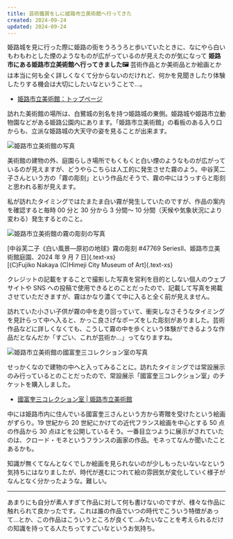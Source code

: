```yaml
---
title: 芸術鑑賞をしに姫路市立美術館へ行ってきた
created: 2024-09-24
updated: 2024-09-24
---
```


姫路城を見に行った際に姫路の街をうろうろと歩いていたときに、なにやら白いもわもわとした煙のようなものが広がっているのが見えたのが気になって **姫路市にある姫路市立美術館へ行ってきました🖼️** 芸術作品とか美術品とか絵画とかは本当に何も全く詳しくなくて分からないのだけれど、何かを見聞きしたり体験したりする機会は大切にしたいなということで…。

- [姫路市立美術館：トップページ](https://www.city.himeji.lg.jp/art/)

訪れた美術館の場所は、白鷺城の別名を持つ姫路城の東側。姫路城や姫路市立動物園などがある姫路公園内にあります。「姫路市立美術館」の看板のある入り口からも、立派な姫路城の大天守の姿を見ることが出来ます。

![姫路市立美術館の写真](7ac35757-3cdd-497a-fc22-12827e6f2000)

美術館の建物の外、庭園らしき場所でもくもくと白い煙のようなものが広がっているのが見えますが、どうやらこちらは人工的に発生させた霧のよう。中谷芙二子さんという方の「霧の彫刻」という作品だそうで、霧の中にはうっすらと彫刻と思われる影が見えます。

私が訪れたタイミングではたまたま白い霧が発生していたのですが、作品の案内を確認すると毎時 00 分と 30 分から 3 分間～ 10 分間（天候や気象状況により変わる）発生するとのこと。

![姫路市立美術館の霧の彫刻の写真](841fd5dd-1de9-4bec-9229-7a8fce877b00)

[中谷芙二子《白い風景―原初の地球》霧の彫刻 #47769 SeriesⅡ、姫路市立美術館庭園、2024 年 9 月 7 日]{.text-xs}  
[(C)Fujiko Nakaya (C)Himeji City Museum of Art]{.text-xs}

クレジットの記載をすることで撮影した写真を営利を目的としない個人のウェブサイトや SNS への投稿で使用できるとのことだったので、記載して写真を掲載させていただきますが、霧はかなり濃くて中に入ると全く前が見えません。

訪れていた小さい子供が霧の中を走り回っていて、衝突しなさそうなタイミングを見計らって中へ入ると、かっこ良さげなポーズをした彫刻がありました。芸術作品などに詳しくなくても、こうして霧の中を歩くという体験ができるような作品だとなんだか「すごい、これが芸術か…」ってなりますね。

![姫路市立美術館の國富奎三コレクション室の写真](21583d77-ee9b-4d23-f717-095449db4500)

せっかくなので建物の中へと入ってみることに。訪れたタイミングでは常設展示のみ行っているとのことだったので、常設展示「國富奎三コレクション室」のチケットを購入しました。

- [國富奎三コレクション室 | 姫路市立美術館](https://www.city.himeji.lg.jp/art/0000007910.html)

中には姫路市内に住んでいる國富奎三さんという方から寄贈を受けたという絵画がずらり。19 世紀から 20 世紀にかけての近代フランス絵画を中心とする 50 点の作品から 30 点ほどを公開しているそう。一番目立つように展示がされていたのは、クロード・モネというフランスの画家の作品。モネってなんか聞いたことあるかも。

知識が無くてなんとなくでしか絵画を見られないのが少しもったいないなという気持ちにはなりましたが、時代が進むにつれて絵の雰囲気が変化していく様子がなんとなく分かったような。難しい。

---

あまりにも自分が素人すぎて作品に対して何も書けないのですが、様々な作品に触れられて良かったです。これは誰の作品でいつの時代でこういう特徴があって…とか、この作品はこういうところが良くて…みたいなことを考えられるだけの知識を持ってる人たちってすごいなというお気持ち。
